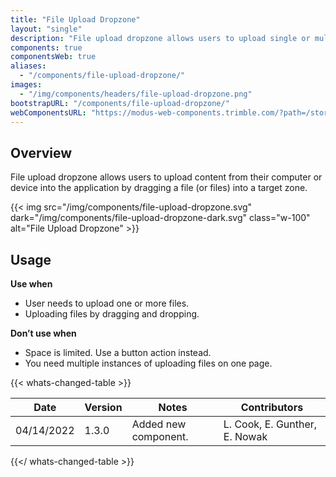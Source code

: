 ```yaml
---
title: "File Upload Dropzone"
layout: "single"
description: "File upload dropzone allows users to upload single or multiple files to the application by dragging and dropping."
components: true
componentsWeb: true
aliases:
  - "/components/file-upload-dropzone/"
images:
  - "/img/components/headers/file-upload-dropzone.png"
bootstrapURL: "/components/file-upload-dropzone/"
webComponentsURL: "https://modus-web-components.trimble.com/?path=/story/components-file-dropzone--default"
---
```


## Overview

File upload dropzone allows users to upload content from their computer or device into the application by dragging a file (or files) into a target zone.

{{< img src="/img/components/file-upload-dropzone.svg" dark="/img/components/file-upload-dropzone-dark.svg" class="w-100" alt="File Upload Dropzone" >}}

## Usage

**Use when**

- User needs to upload one or more files.
- Uploading files by dragging and dropping.

**Don’t use when**

- Space is limited. Use a button action instead.
- You need multiple instances of uploading files on one page.

{{< whats-changed-table >}}

| Date       | Version | Notes                | Contributors                  |
| ---------- | ------- | -------------------- | ----------------------------- |
| 04/14/2022 | 1.3.0   | Added new component. | L. Cook, E. Gunther, E. Nowak |

{{</ whats-changed-table >}}
